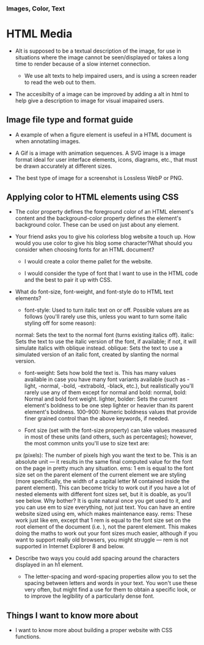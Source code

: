 ### Images, Color, Text

# HTML Media

- Alt is supposed to be a textual description of the image, for use in situations where the image cannot be seen/displayed or takes a long time to render because of a slow internet connection. 
    - We use alt texts to help impaired users, and is using a screen reader to read the web out to them. 

- The accesibilty of a image can be improved by adding a alt in html to help give a description to image for visual imapaired users.

## Image file type and format guide

- A example of when a figure element is usefeul in a HTML document is when annotatiing images.

- A Gif is a image with animation sequences. A SVG image is a image format ideal for user interface elements, icons, diagrams, etc., that must be drawn accurately at different sizes.

- The best type of image for a screenshot is Lossless WebP or PNG.

## Applying color to HTML elements using CSS

- The color property defines the foreground color of an HTML element's content and the background-color property defines the element's background color. These can be used on just about any element.

- Your friend asks you to give his colorless blog website a touch up. How would you use color to give his blog some character?What should you consider when choosing fonts for an HTML document?
    - I would create a color theme pallet for the website.

    - I would consider the type of font that I want to use in the HTML code and the best to pair it up with CSS.

- What do font-size, font-weight, and font-style do to HTML text elements?
    - font-style: Used to turn italic text on or off. Possible values are as follows (you'll rarely use this, unless you want to turn some italic styling off for some reason):

    normal: Sets the text to the normal font (turns existing italics off).
    italic: Sets the text to use the italic version of the font, if available; if not, it will simulate italics with oblique instead.
    oblique: Sets the text to use a simulated version of an italic font, created by slanting the normal version.

    - font-weight: Sets how bold the text is. This has many values available in case you have many font variants available (such as -light, -normal, -bold, -extrabold, -black, etc.), but realistically you'll rarely use any of them except for normal and bold:
    normal, bold: Normal and bold font weight.
    lighter, bolder: Sets the current element's boldness to be one step lighter or heavier than its parent element's boldness.
    100–900: Numeric boldness values that provide finer grained control than the above keywords, if needed.

    - Font size (set with the font-size property) can take values measured in most of these units (and others, such as percentages); however, the most common units you'll use to size text are:

    px (pixels): The number of pixels high you want the text to be. This is an absolute unit — it results in the same final computed value for the font on the page in pretty much any situation.
    ems: 1 em is equal to the font size set on the parent element of the current element we are styling (more specifically, the width of a capital letter M contained inside the parent element). This can become tricky to work out if you have a lot of nested elements with different font sizes set, but it is doable, as you'll see below. Why bother? It is quite natural once you get used to it, and you can use em to size everything, not just text. You can have an entire website sized using em, which makes maintenance easy.
    rems: These work just like em, except that 1 rem is equal to the font size set on the root element of the document (i.e. <html>), not the parent element. This makes doing the maths to work out your font sizes much easier, although if you want to support really old browsers, you might struggle — rem is not supported in Internet Explorer 8 and below.


- Describe two ways you could add spacing around the characters displayed in an h1 element.

    - The letter-spacing and word-spacing properties allow you to set the spacing between letters and words in your text. You won't use these very often, but might find a use for them to obtain a specific look, or to improve the legibility of a particularly dense font.


## Things I want to know more about

- I want to know more about building a proper website with CSS functions.
